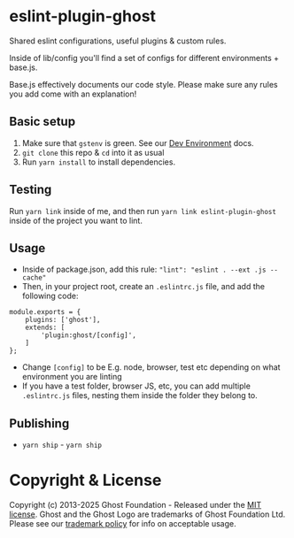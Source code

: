 # eslint-plugin-ghost

Shared eslint configurations, useful plugins & custom rules.

Inside of lib/config you'll find a set of configs for different
environments + base.js.

Base.js effectively documents our code style. Please make sure any
rules you add come with an explanation!

## Basic setup
1. Make sure that `gstenv` is green. See our [Dev Environment](https://github.com/TryGhost/Team/blob/master/Engineering/Dev%20Environment.md) docs.
2. `git clone` this repo & `cd` into it as usual
3. Run `yarn install` to install dependencies.

## Testing

Run `yarn link` inside of me, and then run `yarn link eslint-plugin-ghost`
inside of the project you want to lint.

## Usage

- Inside of package.json, add this rule: `"lint": "eslint . --ext .js --cache"`
- Then, in your project root, create an `.eslintrc.js` file, and add the
following code:
```
module.exports = {
    plugins: ['ghost'],
    extends: [
        'plugin:ghost/[config]',
    ]
};
```
- Change `[config]` to be E.g. node, browser, test etc depending on what environment you are linting
- If you have a test folder, browser JS, etc, you can add multiple `.eslintrc.js` files, nesting them inside the folder they belong to.


## Publishing

 - `yarn ship`	 - `yarn ship`

# Copyright & License

Copyright (c) 2013-2025 Ghost Foundation - Released under the [MIT license](LICENSE). Ghost and the Ghost Logo are trademarks of Ghost Foundation Ltd. Please see our [trademark policy](https://ghost.org/trademark/) for info on acceptable usage.
